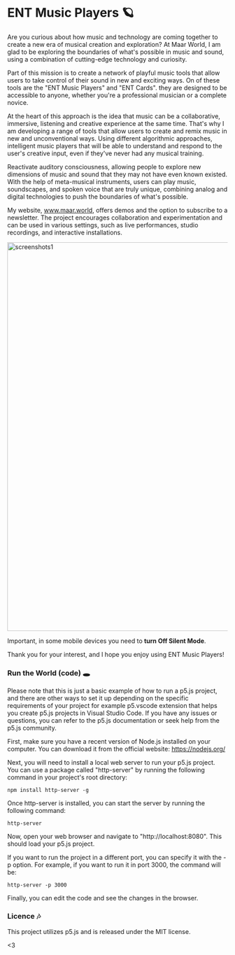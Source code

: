 # ENT Music Players 🪐

Are you curious about how music and technology are coming together to create a new era of musical creation and exploration? At Maar World, I am glad to be exploring the boundaries of what's possible in music and sound, using a combination of cutting-edge technology and curiosity.

Part of this mission is to create a network of playful music tools that allow users to take control of their sound in new and exciting ways. On of these tools are the "ENT Music Players" and "ENT Cards". they are designed to be accessible to anyone, whether you're a professional musician or a complete novice.

At the heart of this approach is the idea that music can be a collaborative, immersive, listening and creative experience at the same time. That's why I am developing a range of tools that allow users to create and remix music in new and unconventional ways. Using different algorithmic approaches, intelligent music players that will be able to understand and respond to the user's creative input, even if they've never had any musical training.

Reactivate auditory consciousness, allowing people to explore new dimensions of music and sound that they may not have even known existed. With the help of meta-musical instruments, users can play music, soundscapes, and spoken voice that are truly unique, combining analog and digital technologies to push the boundaries of what's possible.

My website, www.maar.world, offers demos and the option to subscribe to a newsletter. The project encourages collaboration and experimentation and can be used in various settings, such as live performances, studio recordings, and interactive installations.


<img width="889" alt="screenshots1" src="https://user-images.githubusercontent.com/862847/212711547-3070feec-e1da-4b07-b668-a30422c1e249.png">

Important, in some mobile devices you need to **turn Off Silent Mode**.

Thank you for your interest, and I hope you enjoy using ENT Music Players!

### Run the World (code) 🕳

Please note that this is just a basic example of how to run a p5.js project, and there are other ways to set it up depending on the specific requirements of your project for example p5.vscode extension that helps you create p5.js projects in Visual Studio Code. If you have any issues or questions, you can refer to the p5.js documentation or seek help from the p5.js community.

First, make sure you have a recent version of Node.js installed on your computer. You can download it from the official website: https://nodejs.org/

Next, you will need to install a local web server to run your p5.js project. You can use a package called "http-server" by running the following command in your project's root directory:

```
npm install http-server -g
```

Once http-server is installed, you can start the server by running the following command:
```
http-server
```

Now, open your web browser and navigate to "http://localhost:8080". This should load your p5.js project.

If you want to run the project in a different port, you can specify it with the -p option. For example, if you want to run it in port 3000, the command will be:
```
http-server -p 3000

```
Finally, you can edit the code and see the changes in the browser.

### Licence 🎶
This project utilizes p5.js and is released under the MIT license.

<3


